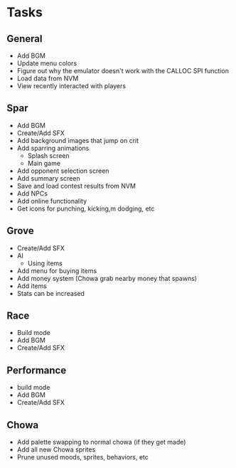 # Tasks

## General
- Add BGM
- Update menu colors
- Figure out why the emulator doesn't work with the CALLOC SPI function
- Load data from NVM
- View recently interacted with players

## Spar
- Add BGM
- Create/Add SFX
- Add background images that jump on crit
- Add sparring animations
  - Splash screen
  - Main game
- Add opponent selection screen
- Add summary screen
- Save and load contest results from NVM
- Add NPCs
- Add online functionality
- Get icons for punching, kicking,m dodging, etc

## Grove
- Create/Add SFX
- AI
  - Using items
- Add menu for buying items
- Add money system (Chowa grab nearby money that spawns)
- Add items
- Stats can be increased

## Race
- Build mode
- Add BGM
- Create/Add SFX

## Performance
- build mode
- Add BGM
- Create/Add SFX

## Chowa
- Add palette swapping to normal chowa (if they get made)
- Add all new Chowa sprites
- Prune unused moods, sprites, behaviors, etc